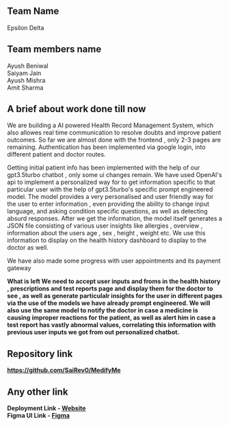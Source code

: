 ## Team Name
Epsilon Delta

## Team members name
Ayush Beniwal<br>
Saiyam Jain<br>
Ayush Mishra<br>
Amit Sharma<br>

## A brief about work done till now
We are building a AI powered Health Record Management System, which also allowes real time communication to resolve doubts and improve patient outcomes. So far we are almost done
with the frontend , only 2-3 pages are remaining. Authentication has been implemented via google login, into different patient and doctor routes.<br>

Getting initial patient info has been implemented with the help of our gpt3.5turbo chatbot , only some ui changes remain. We have used OpenAI's api to implement a personalized way for to get information specific to that particular user
with the help of gpt3.5turbo's specific prompt engineered model. The model provides a very personalised and user friendly way for the user to
enter information , even providing the ability to change input language, and asking condition specific questions, as well as detecting absurd responses.
After we get the information, the model itself generates a JSON file consisting of various user insights 
like allergies , overview , information about the users age , sex , height , weight etc. We use this information to display on the health history dashboard to display
to the doctor as well.<br>

We have also made some progress with user appointments and its payment gateway<br>

<strong>What is left<Strong>
  We need to accept user inputs and froms in the health history , prescriptions and test reports page and display them for the doctor to see , as well as generate particulalr insights for the 
  user in different pages via the use of the models we have already prompt engineered. We will also use the same model to notify the doctor in case a medicine is causing improper reactions
  for the patient, as well as alert him in case a test report has vastly abnormal values, correlating this information with previous user inputs we got from out personalized chatbot.


## Repository link
https://github.com/SaiRev0/MedifyMe

## Any other link
Deployment Link - [Website](https://medifyme.netlify.app/) <br>
Figma UI Link - [Figma](https://www.figma.com/file/p850Ggh3o7Wx06xZKHPmRP/Epsilon-Delta-HackItOut?node-id=0%3A1&t=irTJFFggJAagLQ1M-1)
